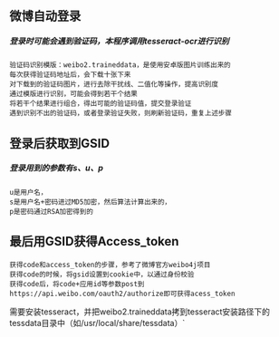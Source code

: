 

## 微博自动登录
##### 登录时可能会遇到验证码，本程序调用tesseract-ocr进行识别

    验证码识别模版：weibo2.traineddata，是使用安卓版图片训练出来的
    每次获得验证码地址后，会下载十张下来
    对下载到的验证码图片，进行去除干扰线、二值化等操作，提高识别度
    通过模版进行识别，可能会得到若干个结果
    将若干个结果进行组合，得出可能的验证码值，提交登录验证
    遇到识别不出的验证码，或者登录验证失败，则刷新验证码，重复上述步骤
    
## 登录后获取到GSID
##### 登录用到的参数有s、u、p

    u是用户名，
    s是用户名+密码进过MD5加密，然后算法计算出来的，
    p是密码通过RSA加密得到的
    
## 最后用GSID获得Access_token

    获得code和access_token的步骤，参考了微博官方weibo4j项目
    获得code的时候，将gsid设置到cookie中，以通过身份校验
    获得code后，将code+应用id等参数post到https://api.weibo.com/oauth2/authorize即可获得acess_token
    
    

需要安装tesseract，并把weibo2.traineddata拷到tesseract安装路径下的tessdata目录中（如/usr/local/share/tessdata）`
